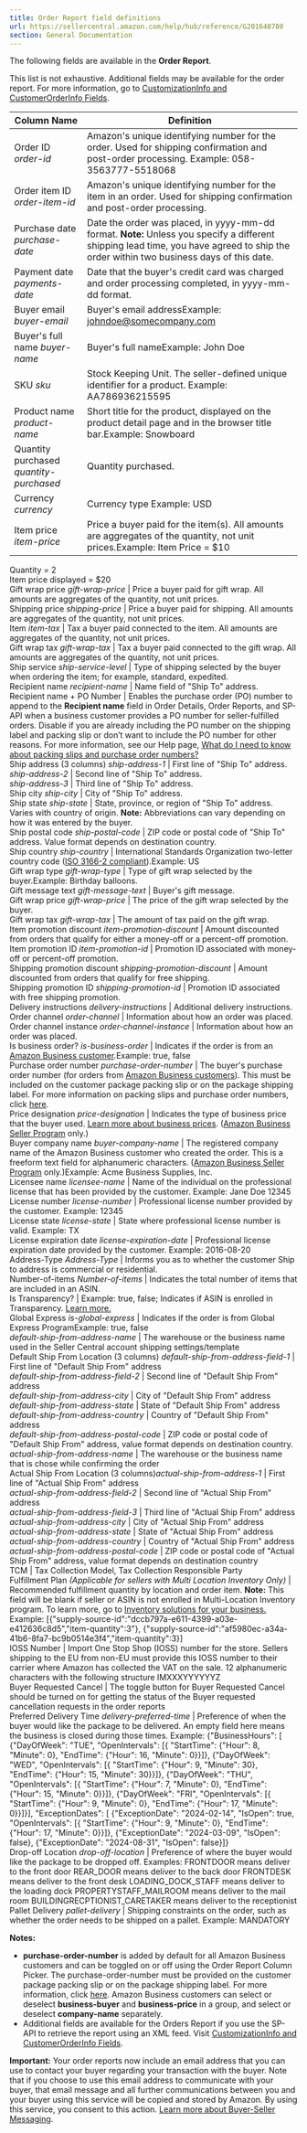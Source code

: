 ```yaml
---
title: Order Report field definitions
url: https://sellercentral.amazon.com/help/hub/reference/G201648780
section: General Documentation
---
```


The following fields are available in the **Order Report**.

This list is not exhaustive. Additional fields may be available for the order
report. For more information, go to [CustomizationInfo and CustomerOrderInfo
Fields](/gp/help/200747980).

Column Name |  Definition  
---|---  
Order ID _order-id_ |  Amazon's unique identifying number for the order. Used for shipping confirmation and post-order processing. Example: 058-3563777-5518068  
Order item ID _order-item-id_ |  Amazon's unique identifying number for the item in an order. Used for shipping confirmation and post-order processing.  
Purchase date _purchase-date_ | Date the order was placed, in yyyy-mm-dd format. **Note:** Unless you specify a different shipping lead time, you have agreed to ship the order within two business days of this date.  
Payment date _payments-date_ |  Date that the buyer's credit card was charged and order processing completed, in yyyy-mm-dd format.  
Buyer email _buyer-email_ |  Buyer's email addressExample: johndoe@somecompany.com  
Buyer's full name _buyer-name_ |  Buyer's full nameExample: John Doe  
SKU _sku_ |  Stock Keeping Unit. The seller-defined unique identifier for a product. Example: AA786936215595  
Product name _product-name_ |  Short title for the product, displayed on the product detail page and in the browser title bar.Example: Snowboard  
Quantity purchased _quantity-purchased_ |  Quantity purchased.  
Currency _currency_ | Currency type Example: USD  
Item price _item-price_ |  Price a buyer paid for the item(s). All amounts are aggregates of the quantity, not unit prices.Example: Item Price = $10   
Quantity = 2  
Item price displayed = $20  
Gift wrap price _gift-wrap-price_ |  Price a buyer paid for gift wrap. All amounts are aggregates of the quantity, not unit prices.  
Shipping price _shipping-price_ |  Price a buyer paid for shipping. All amounts are aggregates of the quantity, not unit prices.  
Item _item-tax_ |  Tax a buyer paid connected to the item. All amounts are aggregates of the quantity, not unit prices.  
Gift wrap tax _gift-wrap-tax_ |  Tax a buyer paid connected to the gift wrap. All amounts are aggregates of the quantity, not unit prices.  
Ship service _ship-service-level_ |  Type of shipping selected by the buyer when ordering the item; for example, standard, expedited.  
Recipient name _recipient-name_ |  Name field of "Ship To" address.  
Recipient name + PO Number  |  Enables the purchase order (PO) number to append to the **Recipient name** field in Order Details, Order Reports, and SP-API when a business customer provides a PO number for seller-fulfilled orders. Disable if you are already including the PO number on the shipping label and packing slip or don’t want to include the PO number for other reasons. For more information, see our Help page, [What do I need to know about packing slips and purchase order numbers?](/gp/help/GQBDHEYGMALGGASA)  
Ship address (3 columns) _ship-address-1_ |  First line of "Ship To" address.  
_ship-address-2_ |  Second line of "Ship To" address.  
_ship-address-3_ |  Third line of "Ship To" address.  
Ship city _ship-city_ |  City of "Ship To" address.  
Ship state _ship-state_ |  State, province, or region of "Ship To" address. Varies with country of origin. **Note:** Abbreviations can vary depending on how it was entered by the buyer.  
Ship postal code _ship-postal-code_ |  ZIP code or postal code of "Ship To" address. Value format depends on destination country.  
Ship country _ship-country_ |  International Standards Organization two-letter country code ([ISO 3166-2 compliant](https://en.wikipedia.org/wiki/ISO_3166-2)).Example: US  
Gift wrap type _gift-wrap-type_ |  Type of gift wrap selected by the buyer.Example: Birthday balloons.  
Gift message text _gift-message-text_ |  Buyer's gift message.  
Gift wrap price _gift-wrap-price_ | The price of the gift wrap selected by the buyer.  
Gift wrap tax _gift-wrap-tax_ | The amount of tax paid on the gift wrap.  
Item promotion discount _item-promotion-discount_ |  Amount discounted from orders that qualify for either a money-off or a percent-off promotion.  
Item promotion ID _item-promotion-id_ |  Promotion ID associated with money-off or percent-off promotion.  
Shipping promotion discount _shipping-promotion-discount_ |  Amount discounted from orders that qualify for free shipping.  
Shipping promotion ID _shipping-promotion-id_ |  Promotion ID associated with free shipping promotion.  
Delivery instructions _delivery-instructions_ |  Additional delivery instructions.  
Order channel _order-channel_ |  Information about how an order was placed.  
Order channel instance _order-channel-instance_ |  Information about how an order was placed.  
Is business order? _is-business-order_ | Indicates if the order is from an [Amazon Business customer](/gp/help/201750810).Example: true, false  
Purchase order number _purchase-order-number_ | The buyer's purchase order number (for orders from [Amazon Business customers](/gp/help/201750810)). This must be included on the customer package packing slip or on the package shipping label. For more information on packing slips and purchase order numbers, click [here](https:/gp/help/QBDHEYGMALGGASA).   
Price designation _price-designation_ | Indicates the type of business price that the buyer used. [Learn more about business prices](/gp/help/201740300). ([Amazon Business Seller Program](/hz/b2bregistration) only.)  
Buyer company name _buyer-company-name_ | The registered company name of the Amazon Business customer who created the order. This is a freeform text field for alphanumeric characters. ([Amazon Business Seller Program](/hz/b2bregistration) only.)Example: Acme Business Supplies, Inc.  
Licensee name _licensee-name_ |  Name of the individual on the professional license that has been provided by the customer. Example: Jane Doe 12345  
License number _license-number_ |  Professional license number provided by the customer. Example: 12345  
License state _license-state_ |  State where professional license number is valid. Example: TX  
License expiration date _license-expiration-date_ |  Professional license expiration date provided by the customer. Example: 2016-08-20  
Address-Type _Address-Type_ | Informs you as to whether the customer Ship to address is commercial or residential.  
Number-of-items  _Number-of-items_ | Indicates the total number of items that are included in an ASIN.  
Is Transparency?  | Example: true, false; Indicates if ASIN is enrolled in Transparency. [Learn more.](/gp/help/202008510)  
Global Express _is-global-express_ | Indicates if the order is from Global Express ProgramExample: true, false  
_default-ship-from-address-name_ | The warehouse or the business name used in the Seller Central account shipping settings/template  
Default Ship From Location (3 columns) _default-ship-from-address-field-1_ | First line of "Default Ship From" address  
_default-ship-from-address-field-2_ | Second line of "Default Ship From" address  
_default-ship-from-address-city_ | City of "Default Ship From" address  
_default-ship-from-address-state_ | State of "Default Ship From" address  
_default-ship-from-address-country_ | Country of "Default Ship From" address  
_default-ship-from-address-postal-code_ | ZIP code or postal code of "Default Ship From" address, value format depends on destination country.  
_actual-ship-from-address-name_ | The warehouse or the business name that is chose while confirming the order  
Actual Ship From Location (3 columns)_actual-ship-from-address-1_ | First line of "Actual Ship From" address  
_actual-ship-from-address-field-2_ | Second line of "Actual Ship From" address  
_actual-ship-from-address-field-3_ | Third line of "Actual Ship From" address  
_actual-ship-from-address-city_ | City of "Actual Ship From" address  
_actual-ship-from-address-state_ | State of "Actual Ship From" address  
_actual-ship-from-address-country_ | Country of "Actual Ship From" address  
_actual-ship-from-address-postal-code_ | ZIP code or postal code of "Actual Ship From" address, value format depends on destination country  
TCM | Tax Collection Model, Tax Collection Responsible Party  
Fulfillment Plan _(Applicable for sellers with Multi Location Inventory Only)_ | Recommended fulfillment quantity by location and order item.  **Note:** This field will be blank if seller or ASIN is not enrolled in Multi-Location Inventory program. To learn more, go to [Inventory solutions for your business.](https://sell.amazon.com/programs/multi-location-inventory) Example: [{"supply-source-id":"dccb797a-e611-4399-a03e-e412636c8d5","item-quantity":3"}, {"supply-source-id":"af5980ec-a34a-41b6-8fa7-bc9b0514e3f4","item-quantity":3}]  
IOSS Number | Import One Stop Shop (IOSS) number for the store. Sellers shipping to the EU from non-EU must provide this IOSS number to their carrier where Amazon has collected the VAT on the sale. 12 alphanumeric characters with the following structure IMXXXYYYYYYZ  
Buyer Requested Cancel | The toggle button for Buyer Requested Cancel should be turned on for getting the status of the Buyer requested cancellation requests in the order reports  
Preferred Delivery Time _delivery-preferred-time_ |  Preference of when the buyer would like the package to be delivered. An empty field here means the business is closed during those times. Example: {"BusinessHours": [ {"DayOfWeek": "TUE", "OpenIntervals": [{ "StartTime": {"Hour": 8, "Minute": 0}, "EndTime": {"Hour": 16, "Minute": 0}}]}, {"DayOfWeek": "WED", "OpenIntervals": [{ "StartTime": {"Hour": 9, "Minute": 30}, "EndTime": {"Hour": 15, "Minute": 30}}]}, {"DayOfWeek": "THU", "OpenIntervals": [{ "StartTime": {"Hour": 7, "Minute": 0}, "EndTime": {"Hour": 15, "Minute": 0}}]}, {"DayOfWeek": "FRI", "OpenIntervals": [{ "StartTime": {"Hour": 9, "Minute": 0}, "EndTime": {"Hour": 17, "Minute": 0}}]}], "ExceptionDates": [ {"ExceptionDate": "2024-02-14", "IsOpen": true, "OpenIntervals": [{ "StartTime": {"Hour": 9, "Minute": 0}, "EndTime": {"Hour": 17, "Minute": 0}}]}, {"ExceptionDate": "2024-03-09", "IsOpen": false}, {"ExceptionDate": "2024-08-31", "IsOpen": false}]}  
Drop-off Location _drop-off-location_ | Preference of where the buyer would like the package to be dropped off. Examples: FRONTDOOR means deliver to the front door  REAR_DOOR means deliver to the back door  FRONTDESK means deliver to the front desk  LOADING_DOCK_STAFF means deliver to the loading dock  PROPERTYSTAFF_MAILROOM means deliver to the mail room  BUILDINGRECPTIONIST_CARETAKER means deliver to the receptionist  
Pallet Delivery _pallet-delivery_ |  Shipping constraints on the order, such as whether the order needs to be shipped on a pallet. Example: MANDATORY  
  
**Notes:**

  * **purchase-order-number** is added by default for all Amazon Business customers and can be toggled on or off using the Order Report Column Picker. The purchase-order-number must be provided on the customer package packing slip or on the package shipping label. For more information, click [here](/gp/help/QBDHEYGMALGGASA). Amazon Business customers can select or deselect **business-buyer** and **business-price** in a group, and select or deselect **company-name** separately.
  * Additional fields are available for the Orders Report if you use the SP-API to retrieve the report using an XML feed. Visit [CustomizationInfo and CustomerOrderInfo Fields](/gp/help/200747980).

**Important:** Your order reports now include an email address that you can
use to contact your buyer regarding your transaction with the buyer. Note that
if you choose to use this email address to communicate with your buyer, that
email message and all further communications between you and your buyer using
this service will be copied and stored by Amazon. By using this service, you
consent to this action. [Learn more about Buyer-Seller
Messaging](/gp/help/200383320).

